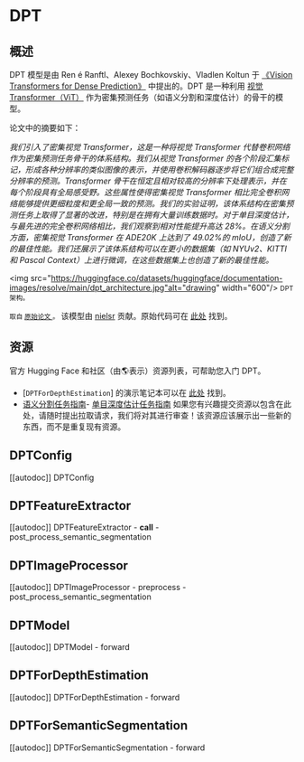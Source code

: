 <!--版权所有 2022 年 The HuggingFace 团队。保留所有权利。
根据 Apache 许可证第 2.0 版（“许可证”）获得许可；除非符合许可证，否则您不得使用此文件。您可以在下面获取许可证的副本
http://www.apache.org/licenses/LICENSE-2.0
除非适用法律要求或书面同意，根据许可证分发的软件是按照“按原样” BASIS，不提供任何明示或暗示的担保或条件。请参阅许可证特定语言的权限和限制。
⚠️请注意，此文件是 Markdown 格式，但包含了我们的文档生成器（类似于 MDX）的特定语法，可能在您的 Markdown 查看器中无法正确渲染。
-->
# DPT

## 概述

DPT 模型是由 Ren é Ranftl、Alexey Bochkovskiy、Vladlen Koltun 于 [《Vision Transformers for Dense Prediction》](https://arxiv.org/abs/2103.13413) 中提出的。DPT 是一种利用 [视觉 Transformer（ViT）](vit) 作为密集预测任务（如语义分割和深度估计）的骨干的模型。

论文中的摘要如下：

*我们引入了密集视觉 Transformer，这是一种将视觉 Transformer 代替卷积网络作为密集预测任务骨干的体系结构。我们从视觉 Transformer 的各个阶段汇集标记，形成各种分辨率的类似图像的表示，并使用卷积解码器逐步将它们组合成完整分辨率的预测。Transformer 骨干在恒定且相对较高的分辨率下处理表示，并在每个阶段具有全局感受野。这些属性使得密集视觉 Transformer 相比完全卷积网络能够提供更细粒度和更全局一致的预测。我们的实验证明，该体系结构在密集预测任务上取得了显著的改进，特别是在拥有大量训练数据时。对于单目深度估计，与最先进的完全卷积网络相比，我们观察到相对性能提升高达 28%。在语义分割方面，密集视觉 Transformer 在 ADE20K 上达到了 49.02%的 mIoU，创造了新的最佳性能。我们还展示了该体系结构可以在更小的数据集（如 NYUv2、KITTI 和 Pascal Context）上进行微调，在这些数据集上也创造了新的最佳性能。*

<img src="https://huggingface.co/datasets/huggingface/documentation-images/resolve/main/dpt_architecture.jpg"alt="drawing" width="600"/>
<small> DPT 架构。

取自 <a href="https://arxiv.org/abs/2103.13413" target="_blank"> 原始论文 </a>。 </small>
该模型由 [nielsr](https://huggingface.co/nielsr) 贡献。原始代码可在 [此处](https://github.com/isl-org/DPT) 找到。

## 资源

官方 Hugging Face 和社区（由🌎表示）资源列表，可帮助您入门 DPT。

- [`DPTForDepthEstimation`] 的演示笔记本可以在 [此处](https://github.com/NielsRogge/Transformers-Tutorials/tree/master/DPT) 找到。
- [语义分割任务指南](../tasks/semantic_segmentation)- [单目深度估计任务指南](../tasks/monocular_depth_estimation)
如果您有兴趣提交资源以包含在此处，请随时提出拉取请求，我们将对其进行审查！该资源应该展示出一些新的东西，而不是重复现有资源。

## DPTConfig

[[autodoc]] DPTConfig

## DPTFeatureExtractor

[[autodoc]] DPTFeatureExtractor
    - __call__
    - post_process_semantic_segmentation

## DPTImageProcessor

[[autodoc]] DPTImageProcessor
    - preprocess
    - post_process_semantic_segmentation

## DPTModel

[[autodoc]] DPTModel
    - forward

## DPTForDepthEstimation

[[autodoc]] DPTForDepthEstimation
    - forward

## DPTForSemanticSegmentation

[[autodoc]] DPTForSemanticSegmentation
    - forward
